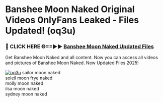 # Banshee Moon Naked Original Videos 0nlyFans Leaked - Files Updated! (oq3u)

<h3>🔴 CLICK HERE 🌐==►► <a href="https://tinyurl.com/yckcrads" rel="nofollow">Banshee Moon Naked Updated Files</a></h3>

Get Banshee Moon Naked and all content. Now you can access all videos and pictures of Banshee Moon Naked. New Updated Files 2025!

[![oq3u](https://i.imgur.com/hpKpOFt.gif)](https://tinyurl.com/yckcrads)
sailor moon naked<br>
soleil moon frye naked<br>
molly moon naked<br>
ilsa moon naked<br>
sydney moon naked
